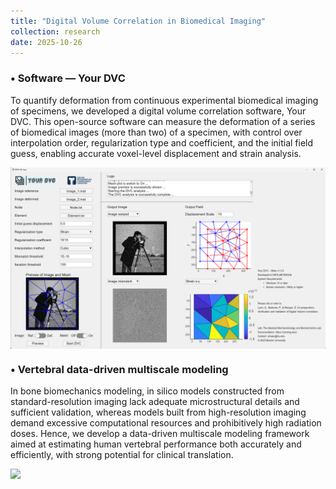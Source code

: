 ```yaml
---
title: "Digital Volume Correlation in Biomedical Imaging"
collection: research
date: 2025-10-26
---
```


### •  Software — Your DVC

To quantify deformation from continuous experimental biomedical imaging of specimens, we developed a digital volume correlation software, Your DVC. This open-source software can measure the deformation of a series of biomedical images (more than two) of a specimen, with control over interpolation order, regularization type and coefficient, and the initial field guess, enabling accurate voxel-level displacement and strain analysis.

<img src='../images/Research_DVC_Framework.png' style='display:block; margin: 10px auto; width:900px;'>

### •  Vertebral data-driven multiscale modeling

In bone biomechanics modeling, in silico models constructed from standard-resolution imaging lack adequate microstructural details and sufficient validation, whereas models built from high-resolution imaging demand excessive computational resources and prohibitively high radiation doses. Hence, we develop a data-driven multiscale modeling framework aimed at estimating human vertebral performance both accurately and efficiently, with strong potential for clinical translation.

<img src='../images/Research_DVC_Video.gif' style='display:block; margin: 10px auto; width:900px;'>
